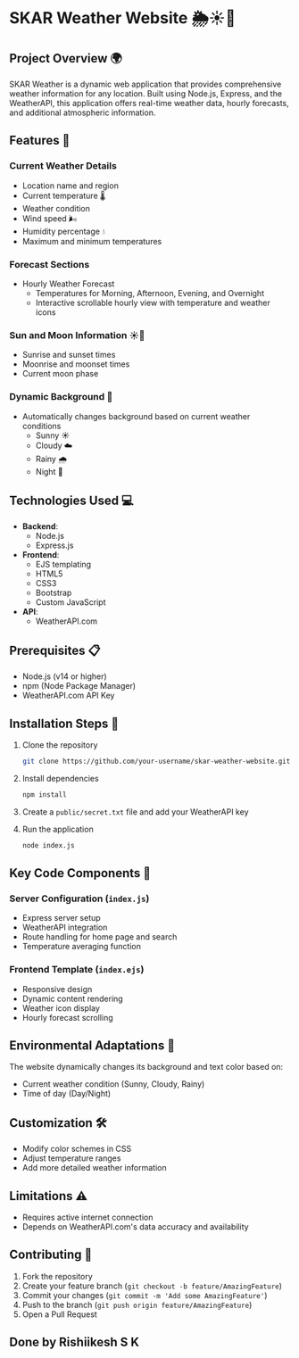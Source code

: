 
# SKAR Weather Website 🌦️☀️🌙

## Project Overview 🌍

SKAR Weather is a dynamic web application that provides comprehensive weather information for any location. Built using Node.js, Express, and the WeatherAPI, this application offers real-time weather data, hourly forecasts, and additional atmospheric information.

## Features 🚀

### Current Weather Details
- Location name and region
- Current temperature 🌡️
- Weather condition
- Wind speed 🌬️
- Humidity percentage 💧
- Maximum and minimum temperatures

### Forecast Sections
- Hourly Weather Forecast
  - Temperatures for Morning, Afternoon, Evening, and Overnight
  - Interactive scrollable hourly view with temperature and weather icons

### Sun and Moon Information ☀️🌙
- Sunrise and sunset times
- Moonrise and moonset times
- Current moon phase

### Dynamic Background 🎨
- Automatically changes background based on current weather conditions
  - Sunny ☀️
  - Cloudy ☁️
  - Rainy 🌧️
  - Night 🌙

## Technologies Used 💻

- **Backend**: 
  - Node.js
  - Express.js
- **Frontend**:
  - EJS templating
  - HTML5
  - CSS3
  - Bootstrap
  - Custom JavaScript
- **API**: 
  - WeatherAPI.com

## Prerequisites 📋

- Node.js (v14 or higher)
- npm (Node Package Manager)
- WeatherAPI.com API Key

## Installation Steps 🔧

1. Clone the repository
   ```bash
   git clone https://github.com/your-username/skar-weather-website.git
   ```

2. Install dependencies
   ```bash
   npm install
   ```

3. Create a `public/secret.txt` file and add your WeatherAPI key

4. Run the application
   ```bash
   node index.js
   ```

## Key Code Components 🧩

### Server Configuration (`index.js`)
- Express server setup
- WeatherAPI integration
- Route handling for home page and search
- Temperature averaging function

### Frontend Template (`index.ejs`)
- Responsive design
- Dynamic content rendering
- Weather icon display
- Hourly forecast scrolling

## Environmental Adaptations 🌈

The website dynamically changes its background and text color based on:
- Current weather condition (Sunny, Cloudy, Rainy)
- Time of day (Day/Night)

## Customization 🛠️

- Modify color schemes in CSS
- Adjust temperature ranges
- Add more detailed weather information

## Limitations ⚠️

- Requires active internet connection
- Depends on WeatherAPI.com's data accuracy and availability

## Contributing 🤝

1. Fork the repository
2. Create your feature branch (`git checkout -b feature/AmazingFeature`)
3. Commit your changes (`git commit -m 'Add some AmazingFeature'`)
4. Push to the branch (`git push origin feature/AmazingFeature`)
5. Open a Pull Request

## Done by Rishiikesh S K
